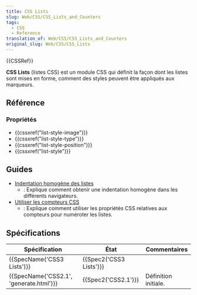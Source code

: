 ```yaml
---
title: CSS Lists
slug: Web/CSS/CSS_Lists_and_Counters
tags:
  - CSS
  - Reference
translation_of: Web/CSS/CSS_Lists_and_Counters
original_slug: Web/CSS/CSS_Lists
---
```

{{CSSRef}}

**CSS Lists** (listes CSS) est un module CSS qui définit la façon dont les listes sont mises en forme, comment des styles peuvent être appliqués aux marqueurs.

## Référence

### Propriétés

- {{cssxref("list-style-image")}}
- {{cssxref("list-style-type")}}
- {{cssxref("list-style-position")}}
- {{cssxref("list-style")}}

## Guides

- [Indentation homogène des listes](/fr/docs/Indentation_homogène_des_listes)
  - : Explique comment obtenir une indentation homogène dans les différents navigateurs.
- [Utiliser les compteurs CSS](/fr/docs/Web/CSS/CSS_Lists/Compteurs_CSS)
  - : Explique comment utiliser les propriétés CSS relatives aux compteurs pour numéroter les listes.

## Spécifications

| Spécification                                        | État                             | Commentaires         |
| ---------------------------------------------------- | -------------------------------- | -------------------- |
| {{SpecName('CSS3 Lists')}}                 | {{Spec2('CSS3 Lists')}} |                      |
| {{SpecName('CSS2.1', 'generate.html')}} | {{Spec2('CSS2.1')}}         | Définition initiale. |
